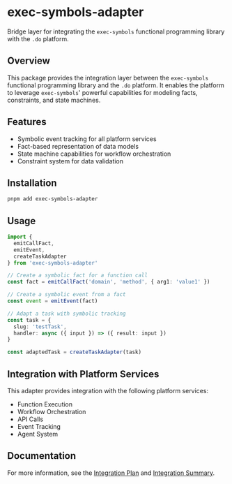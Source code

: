 # exec-symbols-adapter

Bridge layer for integrating the `exec-symbols` functional programming library with the `.do` platform.

## Overview

This package provides the integration layer between the `exec-symbols` functional programming library and the `.do` platform. It enables the platform to leverage `exec-symbols`' powerful capabilities for modeling facts, constraints, and state machines.

## Features

- Symbolic event tracking for all platform services
- Fact-based representation of data models
- State machine capabilities for workflow orchestration
- Constraint system for data validation

## Installation

```bash
pnpm add exec-symbols-adapter
```

## Usage

```typescript
import { 
  emitCallFact, 
  emitEvent, 
  createTaskAdapter 
} from 'exec-symbols-adapter'

// Create a symbolic fact for a function call
const fact = emitCallFact('domain', 'method', { arg1: 'value1' })

// Create a symbolic event from a fact
const event = emitEvent(fact)

// Adapt a task with symbolic tracking
const task = {
  slug: 'testTask',
  handler: async ({ input }) => ({ result: input })
}

const adaptedTask = createTaskAdapter(task)
```

## Integration with Platform Services

This adapter provides integration with the following platform services:

- Function Execution
- Workflow Orchestration
- API Calls
- Event Tracking
- Agent System

## Documentation

For more information, see the [Integration Plan](../../INTEGRATION_PLAN.md) and [Integration Summary](../../INTEGRATION_SUMMARY.md).

